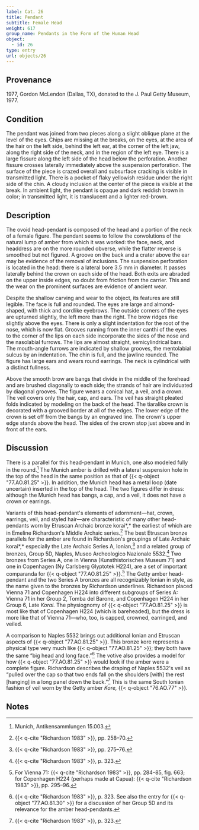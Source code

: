 ```yaml
---
label: Cat. 26
title: Pendant
subtitle: Female Head
weight: 617
group_name: Pendants in the Form of the Human Head
object:
  - id: 26
type: entry
url: objects/26
---
```


## Provenance

1977, Gordon McLendon (Dallas, TX), donated to the J. Paul Getty Museum, 1977.

## Condition

The pendant was joined from two pieces along a slight oblique plane at the level of the eyes. Chips are missing at the breaks, on the eyes, at the area of the hair on the left side, behind the left ear, at the corner of the left jaw, along the right side of the neck, and in the region of the left eye. There is a large fissure along the left side of the head below the perforation. Another fissure crosses laterally immediately above the suspension perforation. The surface of the piece is crazed overall and subsurface cracking is visible in transmitted light. There is a pocket of flaky yellowish residue under the right side of the chin. A cloudy inclusion at the center of the piece is visible at the break. In ambient light, the pendant is opaque and dark reddish brown in color; in transmitted light, it is translucent and a lighter red-brown.

## Description

The ovoid head-pendant is composed of the head and a portion of the neck of a female figure. The pendant seems to follow the convolutions of the natural lump of amber from which it was worked: the face, neck, and headdress are on the more rounded obverse, while the flatter reverse is smoothed but not figured. A groove on the back and a crater above the ear may be evidence of the removal of inclusions. The suspension perforation is located in the head: there is a lateral bore 3.5 mm in diameter. It passes laterally behind the crown on each side of the head. Both exits are abraded on the upper inside edges, no doubt from friction from the carrier. This and the wear on the prominent surfaces are evidence of ancient wear.

Despite the shallow carving and wear to the object, its features are still legible. The face is full and rounded. The eyes are large and almond-shaped, with thick and cordlike eyebrows. The outside corners of the eyes are upturned slightly, the left more than the right. The brow ridges rise slightly above the eyes. There is only a slight indentation for the root of the nose, which is now flat. Grooves running from the inner canthi of the eyes to the corner of the lips on each side incorporate the sides of the nose and the nasolabial furrows. The lips are almost straight, semicylindrical bars. The mouth-angle furrows are indicated by shallow grooves, the mentolabial sulcus by an indentation. The chin is full, and the jawline rounded. The figure has large ears and wears round earrings. The neck is cylindrical with a distinct fullness.

Above the smooth brow are bangs that divide in the middle of the forehead and are brushed diagonally to each side; the strands of hair are individuated by diagonal grooves. The figure wears a conical hat, a veil, and a crown. The veil covers only the hair, cap, and ears. The veil has straight pleated folds indicated by modeling on the back of the head. The tiaralike crown is decorated with a grooved border at all of the edges. The lower edge of the crown is set off from the bangs by an engraved line. The crown's upper edge stands above the head. The sides of the crown stop just above and in front of the ears.

## Discussion

There is a parallel for this head-pendant in Munich, one also modeled fully in the round.[^1] The Munich amber is drilled with a lateral suspension hole in the top of the head in the same position as that of {{< q-object "77.AO.81.25" >}}. In addition, the Munich head has a metal loop (date uncertain) inserted in the top of the head. The two figures differ in dress: although the Munich head has bangs, a cap, and a veil, it does not have a crown or earrings.

Variants of this head-pendant's elements of adornment—hat, crown, earrings, veil, and styled hair—are characteristic of many other head-pendants worn by Etruscan Archaic bronze korai*,* the earliest of which are in Emeline Richardson's Middle Archaic series.[^2] The best Etruscan bronze parallels for the amber are found in Richardson's groupings of Late Archaic korai*,* especially the Late Archaic Series A, Ionian,[^3] and a related group of bronzes, Group 5D, Naples, Museo Archeologico Nazionale 5532.[^4] Two bronzes from Series A, one in Vienna (Kunsthistorisches Museum 71) and one in Copenhagen (Ny Carlsberg Glyptotek H224), are a set of important comparanda for {{< q-object "77.AO.81.25" >}}.[^5] The Getty amber head-pendant and the two Series A bronzes are all recognizably Ionian in style, as the name given to the bronzes by Richardson underlines. Richardson placed Vienna 71 and Copenhagen H224 into different subgroups of Series A: Vienna 71 in her Group 2, Tomba del Barone, and Copenhagen H224 in her Group 6, Late *Korai.* The physiognomy of {{< q-object "77.AO.81.25" >}} is most like that of Copenhagen H224 (which is bareheaded), but the dress is more like that of Vienna 71—who, too, is capped, crowned, earringed, and veiled.

A comparison to Naples 5532 brings out additional Ionian and Etruscan aspects of {{< q-object "77.AO.81.25" >}}. This bronze kore represents a physical type very much like {{< q-object "77.AO.81.25" >}}; they both have the same “big head and long face.”[^6] The votive also provides a model for how {{< q-object "77.AO.81.25" >}} would look if the amber were a complete figure. Richardson describes the draping of Naples 5532's veil as “pulled over the cap so that two ends fall on the shoulders [with] the rest [hanging] in a long panel down the back.”[^7] This is the same South Ionian fashion of veil worn by the Getty amber *Kore,* {{< q-object "76.AO.77" >}}.

## Notes

[^1]: Munich, Antikensammlungen 15.003.

[^2]: {{< q-cite "Richardson 1983" >}}, pp. 258–70.

[^3]: {{< q-cite "Richardson 1983" >}}, pp. 275–76.

[^4]: {{< q-cite "Richardson 1983" >}}, p. 323.

[^5]: For Vienna 71: {{< q-cite "Richardson 1983" >}}, pp. 284–85, fig. 663; for Copenhagen H224 (perhaps made at Capua): {{< q-cite "Richardson 1983" >}}, pp. 295–96.

[^6]: {{< q-cite "Richardson 1983" >}}, p. 323. See also the entry for {{< q-object "77.AO.81.30" >}} for a discussion of her Group 5D and its relevance for the amber head-pendants.

[^7]: {{< q-cite "Richardson 1983" >}}, p. 323.
